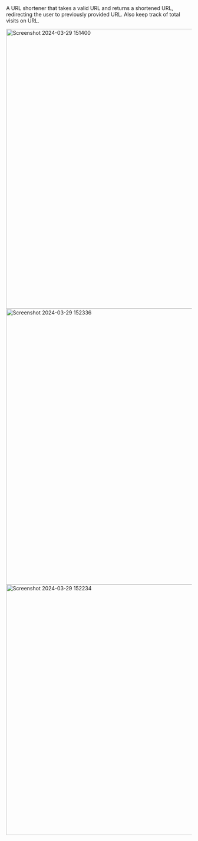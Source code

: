 ##

A URL shortener that takes a valid URL and returns a shortened URL, redirecting the user to previously provided URL. Also keep track of total visits on URL.


<img width="759" alt="Screenshot 2024-03-29 151400" src="https://github.com/Shahi77/URL-shortener/assets/100700808/3a7865ab-af89-4ad1-8eaf-5938ead29e55">


<img width="748" alt="Screenshot 2024-03-29 152336" src="https://github.com/Shahi77/URL-shortener/assets/100700808/be13461d-830a-4ddb-a3de-71fde3dfaf03">


<img width="680" alt="Screenshot 2024-03-29 152234" src="https://github.com/Shahi77/URL-shortener/assets/100700808/23e4d497-8a10-4ee3-ab58-8f6d28ddfb69">
